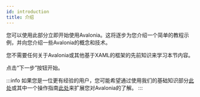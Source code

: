 ```yaml
---
id: introduction
title: 介绍
---
```


您可以使用此部分立即开始使用Avalonia。这将逐步为您介绍一个简单的教程示例，并向您介绍一些Avalonia的概念和技术。

您不需要任何关于Avalonia或其他基于XAML的框架的先前知识来学习本节内容。

点击“下一步”按钮开始。

:::info
如果您是一位更有经验的用户，您可能希望通过使用我们的基础知识部分[此处](../../basics)或其中一个操作指南[此处](../../guides)来扩展您对Avalonia的了解。
:::